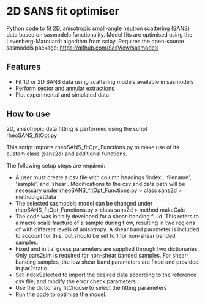 # 2D SANS fit optimiser
Python code to fit 2D, anisotropic small-angle neutron scattering (SANS) data based on sasmodels functionality. Model fits are optimised using the Levenberg-Marquardt algorithm from scipy. Requires the open-source sasmodels package: https://github.com/SasView/sasmodels

## Features

- Fit 1D or 2D SANS data using scattering models available in sasmodels 
- Perform sector and annular extractions 
- Plot experimental and simulated data 

## How to use

2D, anisotropic data fitting is performed using the script rheoSANS_fitOpt.py

This script imports rheoSANS_fitOpt_Functions.py to make use of its custom class (sans2d) and additional functions. 

The following setup steps are required:

- A user must create a csv file with column headings 'index', 'filename', 'sample', and 'shear'. Modifications to the csv and data path will be necessary under rheoSANS_fitOpt_Functions.py > class sans2d > method getData
- The selected sasmodels model can be changed under rheoSANS_fitOpt_Functions.py > class sans2d > method makeCalc
- The code was initially developed for a shear-banding fluid. This refers to a macro scale fracture of a sample during flow, resulting in two regions of with different levels of anisotropy.  A shear band parameter is included to account for this, but should be set to 1 for non-shear banded samples.  
- Fixed and initial guess parameters are supplied through two dictionaries. Only pars2sim is required for non-shear banded samples. For shear-banding samples, the low shear band parameters are fixed and provided in par2static. 
- Set indexSelected to import the desired data according to the reference csv file, and modify the error check parameters
- Use the dictionary fitChoose to select the fitting parameters 
- Run the code to optimise the model. 




